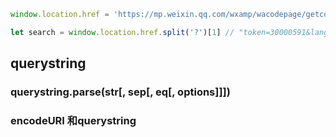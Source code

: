 ```js
window.location.href = 'https://mp.weixin.qq.com/wxamp/wacodepage/getcodepage?token=30000591&lang=zh_CN'

let search = window.location.href.split('?')[1] // "token=30000591&lang=zh_CN"
```



## querystring

### querystring.parse(str[, sep[, eq[, options]]])



### encodeURI 和querystring

